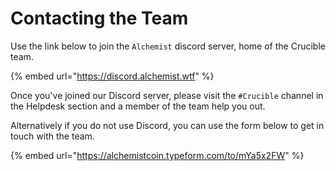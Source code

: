 # Contacting the Team

Use the link below to join the `Alchemist` discord server, home of the Crucible team.

{% embed url="https://discord.alchemist.wtf" %}

Once you've joined our Discord server, please visit the `#Crucible` channel in the Helpdesk section and a member of the team help you out.

Alternatively if you do not use Discord, you can use the form below to get in touch with the team.

{% embed url="https://alchemistcoin.typeform.com/to/mYa5x2FW" %}
